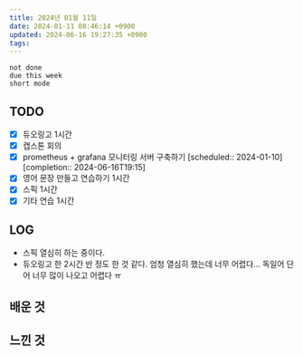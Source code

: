 ```yaml
---
title: 2024년 01월 11일
date: 2024-01-11 08:46:14 +0900
updated: 2024-06-16 19:27:35 +0900
tags: 
---
```


```tasks
not done 
due this week
short mode
```

## TODO

- [x] 듀오링고 1시간
- [x] 캡스톤 회의
- [x] prometheus + grafana 모니터링 서버 구축하기   [scheduled:: 2024-01-10]  [completion:: 2024-06-16T19:15]
- [x] 영어 문장 만들고 연습하기 1시간
- [x] 스픽 1시간
- [x] 기타 연습 1시간

## LOG

- 스픽 열심히 하는 중이다.
- 듀오링고 한 2시간 반 정도 한 것 같다. 엄청 열심히 했는데 너무 어렵다… 독일어 단어 너무 많이 나오고 어렵다 ㅠ

## 배운 것

## 느낀 것